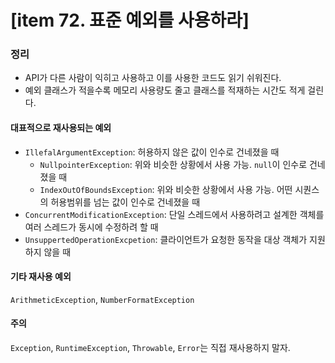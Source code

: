 # [item 72. 표준 예외를 사용하라]
### 정리
- API가 다른 사람이 익히고 사용하고 이를 사용한 코드도 읽기 쉬워진다.
- 예외 클래스가 적을수록 메모리 사용량도 줄고 클래스를 적재하는 시간도 적게 걸린다.

#### 대표적으로 재사용되는 예외
- `IllefalArgumentException`: 허용하지 않은 값이 인수로 건네졌을 때
  - `NullpointerException`: 위와 비슷한 상황에서 사용 가능. `null`이 인수로 건네졌을 때
  - `IndexOutOfBoundsException`: 위와 비슷한 상황에서 사용 가능. 어떤 시퀀스의 허용범위를 넘는 값이 인수로 건네졌을 때
- `ConcurrentModificationException`: 단일 스레드에서 사용하려고 설계한 객체를 여러 스레드가 동시에 수정하려 할 때
- `UnsuppertedOperationExcpetion`: 클라이언트가 요청한 동작을 대상 객체가 지원하지 않을 때

#### 기타 재사용 예외
`ArithmeticException`, `NumberFormatException`

#### 주의
`Exception`, `RuntimeException`, `Throwable`, `Error`는 직접 재사용하지 말자. 